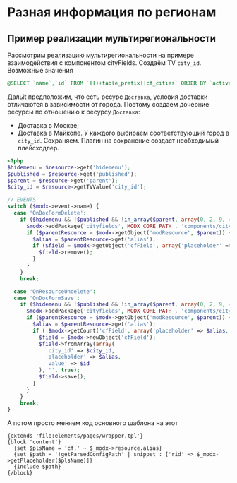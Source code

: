 # Разная информация по регионам

## Пример реализации мультирегиональности

Рассмотрим реализацию мультирегиональности на примере взаимодействия с компонентом cityFields. Создаём TV `city_id`. Возможные значения

```sql
@SELECT `name`,`id` FROM `[[++table_prefix]]cf_cities` ORDER BY `active` ASC
```

Дальit предположим, что есть ресурс `Доставка`, условия доставки отличаются в зависимости от города. Поэтому создаем дочерние ресурсы по отношению к ресурсу `Доставка`:

* Доставка в Москве;
* Доставка в Майкопе.
  У каждого выбираем соответствующий город в `city_id`. Сохраняем. Плагин на сохранение создаст необходимый плейсходлер.

```php
<?php
$hidemenu = $resource->get('hidemenu');
$published = $resource->get('published');
$parent = $resource->get('parent');
$city_id = $resource->getTVValue('city_id');

// EVENTS
switch ($modx->event->name) {
  case 'OnDocFormDelete':
    if ($hidemenu && !$published && !in_array($parent, array(0, 2, 9, 40, 41, 42))) {
      $modx->addPackage('cityfields', MODX_CORE_PATH . 'components/cityfields/model/');
      if ($parentResource = $modx->getObject('modResource', $parent)) {
        $alias = $parentResource->get('alias');
        if ($field = $modx->getObject('cfField', array('placeholder' => $alias))) {
          $field->remove();
        }
      }
    }
    break;

  case 'OnResourceUndelete':
  case 'OnDocFormSave':
    if ($hidemenu && !$published && !in_array($parent, array(0, 2, 9, 40, 41, 42))) {
      $modx->addPackage('cityfields', MODX_CORE_PATH . 'components/cityfields/model/');
      if ($parentResource = $modx->getObject('modResource', $parent)) {
        $alias = $parentResource->get('alias');
        if (!$modx->getCount('cfField', array('placeholder' => $alias, 'city_id' => $city_id))) {
          $field = $modx->newObject('cfField');
          $field->fromArray(array(
            'city_id' => $city_id,
            'placeholder' => $alias,
            'value' => $id
          ), '', true);
          $field->save();
        }
      }
    }
    break;
}
```

А потом просто меняем код основного шаблона на этот

```fenom
{extends 'file:elements/pages/wrapper.tpl'}
{block 'content'}
  {set $plsName = 'cf.' ~ $_modx->resource.alias}
  {set $path = '!getParsedConfigPath' | snippet : ['rid' => $_modx->getPlaceholder($plsName)]}
  {include $path}
{/block}
```
